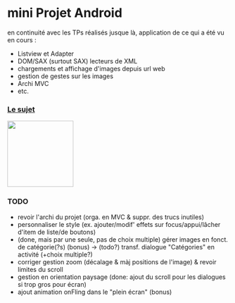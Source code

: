 # mini Projet Android

en continuité avec les TPs réalisés jusque là, application de ce qui a été vu en cours :

- Listview et Adapter
- DOM/SAX (surtout SAX) lecteurs de XML
- chargements et affichage d'images depuis url web
- gestion de gestes sur les images
- Archi MVC
- etc. 

### [Le sujet](https://drive.google.com/file/d/0B6atA2y3UObIUmxXY0RHTWdRRUE/view?usp=sharing)

<img align="center" src="http://crackberry.com/sites/crackberry.com/files/styles/large/public/topic_images/2013/ANDROID.png?itok=xhm7jaxS" height="150" />

### TODO
- revoir l'archi du projet (orga. en MVC & suppr. des trucs inutiles)
- personnaliser le style (ex. ajouter/modif' effets sur focus/appui/lâcher d'item de liste/de boutons)
- (done, mais par une seule, pas de choix multiple) gérer images en fonct. de catégorie(?s) (bonus) -> (todo?) transf. dialogue "Catégories" en activité (+choix multiple?)
- corriger gestion zoom (décalage & màj positions de l'image) & revoir limites du scroll
- gestion en orientation paysage (done: ajout du scroll pour les dialogues si trop gros pour écran)
- ajout animation onFling dans le "plein écran" (bonus)
